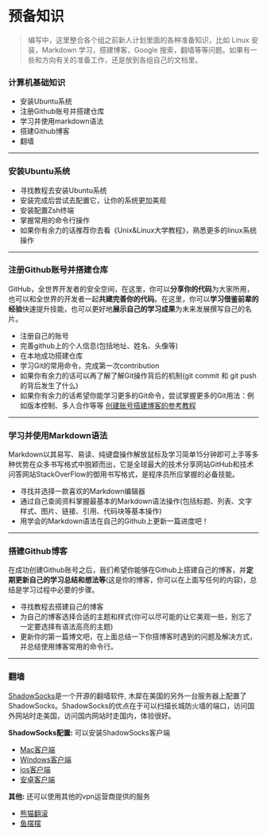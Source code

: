 # 预备知识

> 编写中，这里整合各个组之前新人计划里面的各种准备知识，比如 Linux 安装，Markdown 学习，搭建博客，Google 搜索，翻墙等等问题。如果有一些和方向有关的准备工作，还是放到各组自己的文档里。



### 计算机基础知识
* 安装Ubuntu系统
* 注册Github账号并搭建仓库
* 学习并使用markdown语法
* 搭建Github博客
* 翻墙


---
### 安装Ubuntu系统
* 寻找教程去安装Ubuntu系统
* 安装完成后尝试去配置它，让你的系统更加美观
* 安装配置Zsh终端
* 掌握常用的命令行操作
* 如果你有余力的话推荐你去看《Unix&Linux大学教程》，熟悉更多的linux系统操作

---
### 注册Github账号并搭建仓库
GitHub，全世界开发者的安全空间，在这里，你可以**分享你的代码**为大家所用，也可以和全世界的开发者一起**共建完善你的代码**。在这里，你可以**学习借鉴前辈的经验**快速提升技能，也可以更好地**展示自己的学习成果**为未来发展撰写自己的名片。

* 注册自己的账号
* 完善github上的个人信息(包括地址、姓名、头像等)
* 在本地成功搭建仓库 
* 学习Git的常用命令，完成第一次contribution
* 如果你有余力的话可以再了解了解Git操作背后的机制(git commit 和 git push的背后发生了什么)
* 如果你有余力的话希望你能学习更多的Git命令，尝试掌握更多的Git用法：例如版本控制、多人合作等等
[创建账号搭建博客的参考教程](https://blog.csdn.net/p10010/article/details/51336332)

---
### 学习并使用Markdown语法
Markdown以其易写、易读、纯键盘操作解放鼠标及学习简单15分钟即可上手等多种优势在众多书写格式中脱颖而出，它是全球最大的技术分享网站GitHub和技术问答网站StackOverFlow的御用书写格式，是程序员所应掌握的必备技能。

* 寻找并选择一款喜欢的Markdown编辑器
* 通过自己查阅资料掌握最基本的Markdown语法操作(包括标题、列表、文字样式、图片、链接、引用、代码块等基本操作)
* 用学会的Markdown语法在自己的Github上更新一篇进度吧！
---
### 搭建Github博客
在成功创建Github账号之后，我们希望你能够在Github上搭建自己的博客，并**定期更新自己的学习总结和想法等**(这是你的博客，你可以在上面写任何的内容)，总结是学习过程中必要的步骤。

* 寻找教程去搭建自己的博客
* 为自己的博客选择合适的主题和样式(你可以尽可能的让它美观一些，别忘了一定要选择有语法高亮的主题)
* 更新你的第一篇博文吧，在上面总结一下你搭博客时遇到的问题及解决方式，并总结使用博客常用的命令行。
---
### 翻墙
[ShadowSocks](https://github.com/shadowsocks/shadowsocks)是一个开源的翻墙软件, 木犀在美国的另外一台服务器上配置了ShadowSocks。ShadowSocks的优点在于可以扫描长城防火墙的端口，访问国外网站时走美国，访问国内网站时走国内，体验很好。

**ShadowSocks配置:**
可以安装ShadowSocks客户端

 + [Mac客户端](https://tower.im/projects/a1482d8ab658462eb68a7557cb1ba897/uploads/3964b13b64ea428da2867420410f2f18?version=1)
 + [Windows客户端](https://tower.im/projects/a1482d8ab658462eb68a7557cb1ba897/uploads/7dd679982fb349fba71e916c1c41f7dc?version=1)
 + [ios客户端](https://github.com/shadowsocks/shadowsocks-iOS)
 + [安卓客户端](https://github.com/shadowsocks/shadowsocks-android)


**其他:**
还可以使用其他的vpn运营商提供的服务

+ [熊猫翻滚](https://pandafan.org/)
+ [鱼摆摆](https://ybb1024.com)

